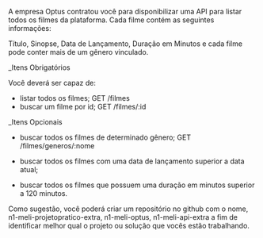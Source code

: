 A empresa Optus contratou você para disponibilizar uma API para listar todos os filmes da plataforma. Cada filme contém as seguintes informações:

Título, Sinopse, Data de Lançamento, Duração em Minutos e cada filme pode conter mais de um gênero vinculado.

_Itens Obrigatórios

Você deverá ser capaz de:
- listar todos os filmes;
GET /filmes
- buscar um filme por id;
GET /filmes/:id

_Itens Opcionais

- buscar todos os filmes de determinado gênero;
GET /filmes/generos/:nome

- buscar todos os filmes com uma data de lançamento superior a data atual;

- buscar todos os filmes que possuem uma duração em minutos superior a 120 minutos.

Como sugestão, você poderá criar um repositório no github com o nome, n1-meli-projetopratico-extra, n1-meli-optus, n1-meli-api-extra a fim de identificar melhor qual o projeto ou solução que vocês estão trabalhando.